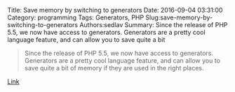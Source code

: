Title: Save memory by switching to generators
Date: 2016-09-04 03:31:00
Category: programming
Tags: Generators, PHP
Slug:save-memory-by-switching-to-generators
Authors:sedlav
Summary: Since the release of PHP 5.5, we now have access to generators. Generators are a pretty cool language feature, and can allow you to save quite a bit

> Since the release of PHP 5.5, we now have access to generators. Generators are a pretty cool language feature, and can allow you to save quite a bit of memory if they are used in the right places.

[Link](https://evertpot.com/switching-to-generators/)
